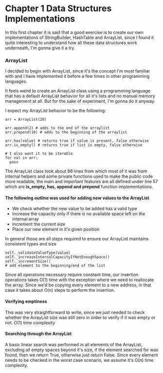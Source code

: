 # Chapter 1 Data Structures Implementations

In this first chapter it is said that a good exercise is to create our own implementations of StringBuilder,
HashTable and ArrayList, since I found it quite interesting to understand how all these data structures work underneath,
I'm gonna give it a try.

### ArrayList

I decided to begin with ArrayList, since it's the concept I'm most familiar with and I have implemented it before a few times in other programming languages.

It feels weird to create an ArrayList class using a programming language
that has a default ArrayList behavior for all it's lists and no manual memory management at all. But for the sake of experiment, I'm gonna do it anyway.

I expect my ArrayList behavior to be the following:

```
arr = ArrayList(20)

arr.append(2) # adds to the end of the arraylist
arr.prepend(10) # adds to the beginning of the arraylist

arr.has(value) # returns true if value is present, false otherwise
arr.is_empty() # returns true if list is empty, false otherwise

# I also want it to be iterable
for val in arr:
  pass

```

The ArrayList class took about 86 lines from which most of it was from internal helpers and some private functions used to make the public code more readable, the main and important features are all defined under line 57 which are **is_empty, has, append and prepend** function implementations.

#### The following outline was used for adding new values to the ArrayList

- We check whether the new value to be added has a valid type
- Increase the capacity only if there is no available space left on the internal array
- Increment the current size
- Place our new element in it's given position

In general those are all steps required to ensure our ArrayList maintains consistent types and size

```
self._validateValueType(value)
self._increaseInternalCapacityIfNotEnoughSpace()
self._incrementSize()
# add element to the beginning/end of the list
```

Since all operations necessary require constant time, our insertion operations takes O(1) time with the exception where we need to reallocate the array. Since we'd be copying every element to a new address, in that case it takes about O(n) steps to perform the insertion.

#### Verifying emptiness

This was very straightforward to write, since we just needed to check whether the ArrayList size was still zero in order to verify if it was empty or not. O(1) time complexity

#### Searching through the ArrayList

A basic linear search was performed in all elements of the ArrayList, excluding all empty spaces beyond it's size, if the element searched for was found, then we return True, otherwise just return False. Since every element needs to be checked in the worst case scenario, we assume it's O(n) time complexity.
